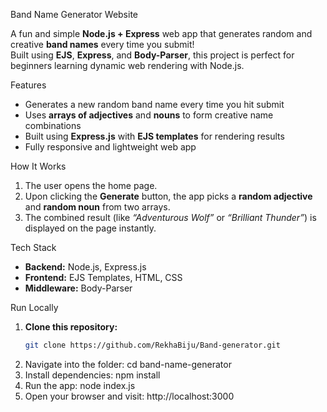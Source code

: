 Band Name Generator Website 

A fun and simple **Node.js + Express** web app that generates random and creative **band names** every time you submit!  
Built using **EJS**, **Express**, and **Body-Parser**, this project is perfect for beginners learning dynamic web rendering with Node.js.  

Features  
- Generates a new random band name every time you hit submit 
- Uses **arrays of adjectives** and **nouns** to form creative name combinations  
- Built using **Express.js** with **EJS templates** for rendering results  
- Fully responsive and lightweight web app  

How It Works  
1. The user opens the home page.  
2. Upon clicking the **Generate** button, the app picks a **random adjective** and **random noun** from two arrays.  
3. The combined result (like *“Adventurous Wolf”* or *“Brilliant Thunder”*) is displayed on the page instantly.  

Tech Stack  
- **Backend:** Node.js, Express.js  
- **Frontend:** EJS Templates, HTML, CSS  
- **Middleware:** Body-Parser  

Run Locally  

1. **Clone this repository:**  
   ```bash
   git clone https://github.com/RekhaBiju/Band-generator.git
2. Navigate into the folder: cd band-name-generator
3. Install dependencies: npm install
4. Run the app: node index.js
5. Open your browser and visit: http://localhost:3000
